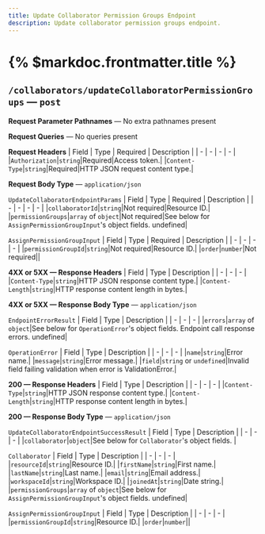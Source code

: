 ```yaml
---
title: Update Collaborator Permission Groups Endpoint
description: Update collaborator permission groups endpoint.
---
```


# {% $markdoc.frontmatter.title %}
## `/collaborators/updateCollaboratorPermissionGroups` — `post`
**Request Parameter Pathnames** — No extra pathnames present

**Request Queries** — No queries present

**Request Headers**
| Field | Type | Required | Description |
| - | - | - | - |
|`Authorization`|`string`|Required|Access token.|
|`Content-Type`|`string`|Required|HTTP JSON request content type.|

**Request Body Type** — `application/json`

`UpdateCollaboratorEndpointParams`
| Field | Type | Required | Description |
| - | - | - | - |
|`collaboratorId`|`string`|Not required|Resource ID.|
|`permissionGroups`|`array` of `object`|Not required|See below for `AssignPermissionGroupInput`'s object fields.  undefined|

`AssignPermissionGroupInput`
| Field | Type | Required | Description |
| - | - | - | - |
|`permissionGroupId`|`string`|Not required|Resource ID.|
|`order`|`number`|Not required||

**4XX or 5XX  —  Response Headers**
| Field | Type | Description |
| - | - | - |
|`Content-Type`|`string`|HTTP JSON response content type.|
|`Content-Length`|`string`|HTTP response content length in bytes.|

**4XX or 5XX  —  Response Body Type** — `application/json`

`EndpointErrorResult`
| Field | Type | Description |
| - | - | - |
|`errors`|`array` of `object`|See below for `OperationError`'s object fields. Endpoint call response errors. undefined|

`OperationError`
| Field | Type | Description |
| - | - | - |
|`name`|`string`|Error name.|
|`message`|`string`|Error message.|
|`field`|`string` or `undefined`|Invalid field failing validation when error is ValidationError.|

**200  —  Response Headers**
| Field | Type | Description |
| - | - | - |
|`Content-Type`|`string`|HTTP JSON response content type.|
|`Content-Length`|`string`|HTTP response content length in bytes.|

**200  —  Response Body Type** — `application/json`

`UpdateCollaboratorEndpointSuccessResult`
| Field | Type | Description |
| - | - | - |
|`collaborator`|`object`|See below for `Collaborator`'s object fields. |

`Collaborator`
| Field | Type | Description |
| - | - | - |
|`resourceId`|`string`|Resource ID.|
|`firstName`|`string`|First name.|
|`lastName`|`string`|Last name.|
|`email`|`string`|Email address.|
|`workspaceId`|`string`|Workspace ID.|
|`joinedAt`|`string`|Date string.|
|`permissionGroups`|`array` of `object`|See below for `AssignPermissionGroupInput`'s object fields.  undefined|

`AssignPermissionGroupInput`
| Field | Type | Description |
| - | - | - |
|`permissionGroupId`|`string`|Resource ID.|
|`order`|`number`||


